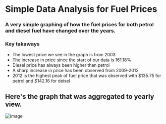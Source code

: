 # Simple Data Analysis for Fuel Prices

### A very simple graphing of how the fuel prices for both petrol and diesel fuel have changed over the years.

### Key takaways
* The lowest price we see in the graph is from 2003
* The increase in price since the start of our data is 161.18%
* Diesel price has always been higher than petrol
* A sharp increase in price has been observed from 2009-2012
* 2012 is the highest peak of fuel price that was observed with $135.75 for petrol and $142.16 for deisel

## Here's the graph that was aggregated to yearly view.
![image](https://user-images.githubusercontent.com/110689453/194550195-c5c672c1-c398-466d-bd66-aa30322a8d19.png)


